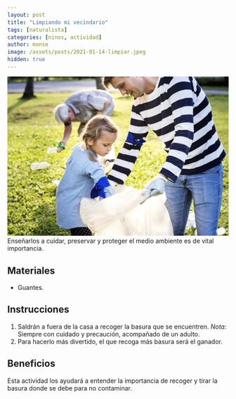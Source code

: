 ```yaml
---
layout: post
title: "Limpiando mi vecindario"
tags: [naturalista]
categories: [ninos, actividad]
author: monse
image: /assets/posts/2021-01-14-limpiar.jpeg
hidden: true
---
```

![Actividad de limpiar](/assets/posts/2021-01-14-limpiar.jpeg)<br/> 
Enseñarlos a cuidar, preservar y proteger el medio ambiente es de vital importancia.  
 
## Materiales 
- Guantes. 

## Instrucciones 
1. Saldrán a fuera de la casa a recoger la basura que se encuentren. *Nota:* Siempre con cuidado y precaución, acompañado de un adulto. 
2. Para hacerlo más divertido, el que recoga más basura será el ganador. 

## Beneficios 
Esta actividad los ayudará a entender la importancia de recoger y tirar la basura donde se debe para no contaminar. 